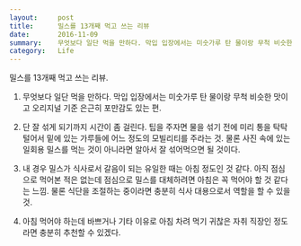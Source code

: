 ```yaml
---
layout:     post
title:      밀스를 13개째 먹고 쓰는 리뷰
date:       2016-11-09
summary:    무엇보다 일단 먹을 만하다. 막입 입장에서는 미숫가루 탄 물이랑 무척 비슷한 맛이고 오리지널 기준 은근히 포만감도 있는 편.
category:   Life
---
```


밀스를 13개째 먹고 쓰는 리뷰.

1. 무엇보다 일단 먹을 만하다. 막입 입장에서는 미숫가루 탄 물이랑 무척 비슷한 맛이고 오리지널 기준 은근히 포만감도 있는 편.

2. 단 잘 섞게 되기까지 시간이 좀 걸린다. 팁을 주자면 물을 섞기 전에 미리 통을 탁탁 털어서 밑에 있는 가루들에 어느 정도의 모빌리티를 주라는 것. 물론 사진 속에 있는 일회용 밀스를 먹는 것이 아니라면 알아서 잘 섞어먹으면 될 것이다.

3. 내 경우 밀스가 식사로서 갈음이 되는 유일한 때는 아침 정도인 것 같다. 아직 점심으로 먹어본 적은 없는데 점심으로 밀스를 대체하려면 아침은 꼭 먹어야 할 것 같다는 느낌. 물론 식단을 조절하는 중이라면 충분히 식사 대용으로서 역할을 할 수 있을 것.

4. 아침 먹어야 하는데 바쁘거나 기타 이유로 아침 차려 먹기 귀찮은 자취 직장인 정도라면 충분히 추천할 수 있겠다.
